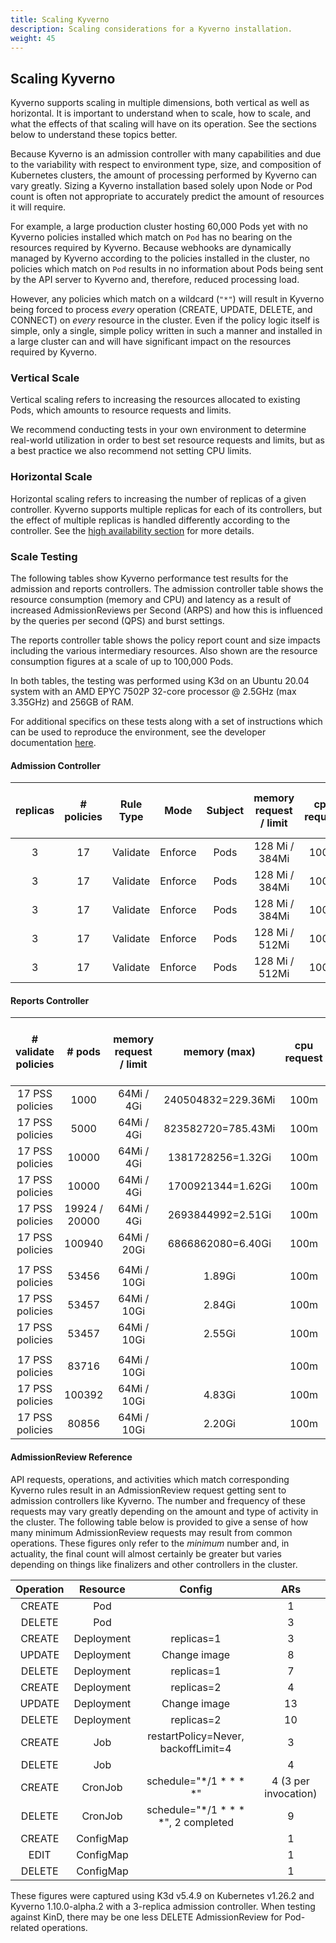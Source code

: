 ```yaml
---
title: Scaling Kyverno
description: Scaling considerations for a Kyverno installation.
weight: 45
---
```


## Scaling Kyverno

Kyverno supports scaling in multiple dimensions, both vertical as well as horizontal. It is important to understand when to scale, how to scale, and what the effects of that scaling will have on its operation. See the sections below to understand these topics better.

Because Kyverno is an admission controller with many capabilities and due to the variability with respect to environment type, size, and composition of Kubernetes clusters, the amount of processing performed by Kyverno can vary greatly. Sizing a Kyverno installation based solely upon Node or Pod count is often not appropriate to accurately predict the amount of resources it will require.

For example, a large production cluster hosting 60,000 Pods yet with no Kyverno policies installed which match on `Pod` has no bearing on the resources required by Kyverno. Because webhooks are dynamically managed by Kyverno according to the policies installed in the cluster, no policies which match on `Pod` results in no information about Pods being sent by the API server to Kyverno and, therefore, reduced processing load.

However, any policies which match on a wildcard (`"*"`) will result in Kyverno being forced to process _every_ operation (CREATE, UPDATE, DELETE, and CONNECT) on _every_ resource in the cluster. Even if the policy logic itself is simple, only a single, simple policy written in such a manner and installed in a large cluster can and will have significant impact on the resources required by Kyverno.

### Vertical Scale

Vertical scaling refers to increasing the resources allocated to existing Pods, which amounts to resource requests and limits.

We recommend conducting tests in your own environment to determine real-world utilization in order to best set resource requests and limits, but as a best practice we also recommend not setting CPU limits.

### Horizontal Scale

Horizontal scaling refers to increasing the number of replicas of a given controller. Kyverno supports multiple replicas for each of its controllers, but the effect of multiple replicas is handled differently according to the controller. See the [high availability section](/docs/high-availability/#how-ha-works-in-kyverno) for more details.

### Scale Testing

The following tables show Kyverno performance test results for the admission and reports controllers. The admission controller table shows the resource consumption (memory and CPU) and latency as a result of increased AdmissionReviews per Second (ARPS) and how this is influenced by the queries per second (QPS) and burst settings.

The reports controller table shows the policy report count and size impacts including the various intermediary resources. Also shown are the resource consumption figures at a scale of up to 100,000 Pods.

In both tables, the testing was performed using K3d on an Ubuntu 20.04 system with an AMD EPYC 7502P 32-core processor @ 2.5GHz (max 3.35GHz) and 256GB of RAM.

For additional specifics on these tests along with a set of instructions which can be used to reproduce the environment, see the developer documentation [here](https://github.com/kyverno/kyverno/blob/main/docs/perf-testing/README.md).

#### Admission Controller

| replicas | # policies | Rule Type |   Mode  | Subject | memory request / limit | cpu request |  ARPS | Latency (avg, unit: ms) | Memory (max) | CPU (max) | admission reports | bgscan reports | policy reports | reports controller memory (max) | reports controller CPU (max) | # nodes |   # pods  | QPS/Bust |
|:--------:|:----------:|:---------:|:-------:|:-------:|:----------------------:|:-----------:|:-----:|:-----------------------:|:------------:|:---------:|:-----------------:|:--------------:|:--------------:|:-------------------------------:|:----------------------------:|:-------:|:---------:|:--------:|
|     3    |     17     |  Validate | Enforce |   Pods  |     128 Mi / 384Mi     |     100m    | 14.92 |            44           |   150.60Mi   |    2.16   |        1000       |      1368      |       88       |             604.49Mi            |             8.51             |   300   |     1k    |   15/15  |
|     3    |     17     |  Validate | Enforce |   Pods  |     128 Mi / 384Mi     |     100m    | 43.47 |            32           |     169Mi    |    5.55   |        5000       |      5369      |       164      |             781.25Mi            |             8.22             |   300   |     5k    |   50/50  |
|     3    |     17     |  Validate | Enforce |   Pods  |     128 Mi / 384Mi     |     100m    | 81.97 |            78           |   215.64Mi   |   10.37   |        5000       |      5369      |       164      |             702.15Mi            |               4              |   300   |     5k    |  100/100 |
|     3    |     17     |  Validate | Enforce |   Pods  |     128 Mi / 512Mi     |     100m    | 83.88 |           129           |   267.29Mi   |    8.75   |        4552       |      4907      |       146      |             598.70Mi            |             7.88             |   300   | 4552/5000 |  150/150 |
|     3    |     17     |  Validate | Enforce |   Pods  |     128 Mi / 512Mi     |     100m    | 108.7 |           151           |   243.10Mi   |   15.34   |        2139       |      2630      |       124      |             375.98Mi            |             7.51             |   300   | 2262/5000 |  200/200 |

#### Reports Controller

| # validate policies |     # pods    | memory request / limit |    memory (max)    | cpu request | CPU (max) | periodic scan interval / workers | total etcd size | policyreports count  | admission reports count | background reports count | QPS/burst | # nodes | admission controller (memory request/limit) |
|:-------------------:|:-------------:|:----------------------:|:------------------:|:-----------:|:---------:|:--------------------------------:|:---------------:|:--------------------:|:-----------------------:|:------------------------:|:---------:|:-------:|:-------------------------------------------:|
|   17 PSS policies   |      1000     |       64Mi / 4Gi       | 240504832=229.36Mi |     100m    |    6.28   |            30 mins / 2           |     43.54Mi     |          88          |           1000          |           1369           |    5/10   |   300   |                 128Mi/384Mi                 |
|   17 PSS policies   |      5000     |       64Mi / 4Gi       | 823582720=785.43Mi |     100m    |     8     |            30 mins / 2           |     145.33Mi    |          164         |           5000          |           5369           |   50/50   |   300   |                 128Mi/384Mi                 |
|   17 PSS policies   |     10000     |       64Mi / 4Gi       |  1381728256=1.32Gi |     100m    |    8.51   |            30 mins / 2           |     251.48Mi    |          258         |          10000          |           10369          |   50/50   |   300   |                 128Mi/384Mi                 |
|   17 PSS policies   |     10000     |       64Mi / 4Gi       |  1700921344=1.62Gi |     100m    |    8.44   |              1h / 2              |     251.48Mi    |          258         |          10000          |           10369          |   50/50   |   300   |                 128Mi/384Mi                 |
|   17 PSS policies   | 19924 / 20000 |       64Mi / 4Gi       |  2693844992=2.51Gi |     100m    |    9.62   |              1h / 2              |     470.42Mi    |          448         |          19885          |           20289          |   50/50   |   300   |                 128Mi/384Mi                 |
|   17 PSS policies   |     100940    |       64Mi / 20Gi      |  6866862080=6.40Gi |     100m    |    5.55   |              1h / 2              |                 |         1356         |          100587         |           11441          |   50/50   |   1000  |              128Mi/384Mi (OOM)              |
|                     |               |                        |                    |             |           |                                  |                 |                      |                         |                          |           |         |                                             |
|   17 PSS policies   |     53456     |       64Mi / 10Gi      |       1.89Gi       |     100m    |    8.12   |              1h / 2              |                 |         1077         |          52893          |           22742          |   50/50   |   500   |                  128Mi/1Gi                  |
|   17 PSS policies   |     53457     |       64Mi / 10Gi      |       2.84Gi       |     100m    |    7.39   |              2h / 2              |                 |         1077         |          52893          |           33303          |   50/50   |   500   |                  128Mi/1Gi                  |
|   17 PSS policies   |     53457     |       64Mi / 10Gi      |       2.55Gi       |     100m    |    7.66   |              3h / 2              |      1.10Gi     |         1077         |          52893          |           35520          |   50/50   |   500   |                  128Mi/1Gi                  |
|                     |               |                        |                    |             |           |                                  |                 |                      |                         |                          |           |         |                                             |
|   17 PSS policies   |     83716     |       64Mi / 10Gi      |                    |     100m    |           |              3h / 2              |                 |       1510/1305      |          82868          |           33768          |   50/50   |   800   |                  128Mi/1Gi                  |
|   17 PSS policies   |     100392    |       64Mi / 10Gi      |       4.83Gi       |     100m    |   23.14   |              2h / 10             |      2.38Gi     |         1873         |          100033         |           73728          |   50/50   |   960   |                 128Mi/512Mi                 |
|   17 PSS policies   |     80856     |       64Mi / 10Gi      |       2.20Gi       |     100m    |   19.13   |              2h / 10             |      2.24Gi     |         1573         |           n/a           |           80891          |   50/50   |   818   |                 128Mi/384Mi                 |

#### AdmissionReview Reference

API requests, operations, and activities which match corresponding Kyverno rules result in an AdmissionReview request getting sent to admission controllers like Kyverno. The number and frequency of these requests may vary greatly depending on the amount and type of activity in the cluster. The following table below is provided to give a sense of how many minimum AdmissionReview requests may result from common operations. These figures only refer to the _minimum_ number and, in actuality, the final count will almost certainly be greater but varies depending on things like finalizers and other controllers in the cluster.

| Operation |  Resource  |                Config               |          ARs         |
|:---------:|:----------:|:-----------------------------------:|:--------------------:|
| CREATE    | Pod        |                                     |                    1 |
| DELETE    | Pod        |                                     |                    3 |
| CREATE    | Deployment | replicas=1                          |                    3 |
| UPDATE    | Deployment | Change image                        |                    8 |
| DELETE    | Deployment | replicas=1                          |                    7 |
| CREATE    | Deployment | replicas=2                          |                    4 |
| UPDATE    | Deployment | Change image                        |                   13 |
| DELETE    | Deployment | replicas=2                          |                   10 |
| CREATE    | Job        | restartPolicy=Never, backoffLimit=4 |                    3 |
| DELETE    | Job        |                                     |                    4 |
| CREATE    | CronJob    | schedule="*/1 * * * *"              | 4 (3 per invocation) |
| DELETE    | CronJob    | schedule="*/1 * * * *", 2 completed |                    9 |
| CREATE    | ConfigMap  |                                     |                    1 |
| EDIT      | ConfigMap  |                                     |                    1 |
| DELETE    | ConfigMap  |                                     |                    1 |

These figures were captured using K3d v5.4.9 on Kubernetes v1.26.2 and Kyverno 1.10.0-alpha.2 with a 3-replica admission controller. When testing against KinD, there may be one less DELETE AdmissionReview for Pod-related operations.
